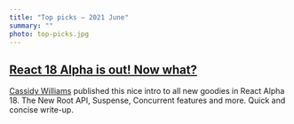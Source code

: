 ```yaml
---
title: "Top picks — 2021 June"
summary: ""
photo: top-picks.jpg
---
```


## [React 18 Alpha is out! Now what?](https://www.netlify.com/blog/2021/06/08/react-18-alpha-is-out-now-what/)

[Cassidy Williams](https://twitter.com/cassidoo) published this nice intro to all new goodies in React Alpha 18. The New Root API, Suspense, Concurrent features and more. Quick and concise write-up.
